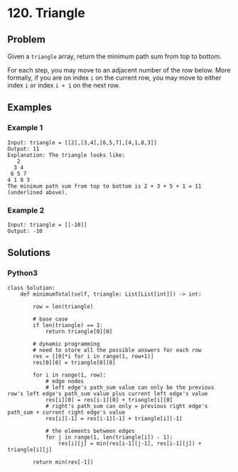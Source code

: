 # 120. Triangle

## Problem

Given a `triangle` array, return the minimum path sum from top to bottom.

For each step, you may move to an adjacent number of the row below. More formally, if you are on index `i` on the current row, you may move to either index `i` or index `i + 1` on the next row.

## Examples

### Example 1

```
Input: triangle = [[2],[3,4],[6,5,7],[4,1,8,3]]
Output: 11
Explanation: The triangle looks like:
   2
  3 4
 6 5 7
4 1 8 3
The minimum path sum from top to bottom is 2 + 3 + 5 + 1 = 11 (underlined above).
```

### Example 2

```
Input: triangle = [[-10]]
Output: -10
```

## Solutions

### Python3

```
class Solution:
    def minimumTotal(self, triangle: List[List[int]]) -> int:
        
        row = len(triangle)
        
        # base case
        if len(triangle) == 1:
            return triangle[0][0]
        
        # dynamic programming
        # need to store all the possible answers for each row
        res = [[0]*i for i in range(1, row+1)]
        res[0][0] = triangle[0][0]
        
        for i in range(1, row):
            # edge nodes
            # left edge's path_sum value can only be the previous row's left edge's path_sum value plus current left edge's value
            res[i][0] = res[i-1][0] + triangle[i][0]
            # right's path_sum can only = previous right edge's path_sum + current right edge's value
            res[i][-1] = res[i-1][-1] + triangle[i][-1]
            
            # the elements between edges
            for j in range(1, len(triangle[i]) - 1):
                res[i][j] = min(res[i-1][j-1], res[i-1][j]) + triangle[i][j]
                
        return min(res[-1])
```
